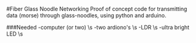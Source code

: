 #Fiber Glass Noodle Networking
Proof of concept code for transmitting data (morse) through glass-noodles, using python and arduino.

###Needed
-computer (or two) \s
-two ardiono's \s
-LDR \s
-ultra bright LED \s

